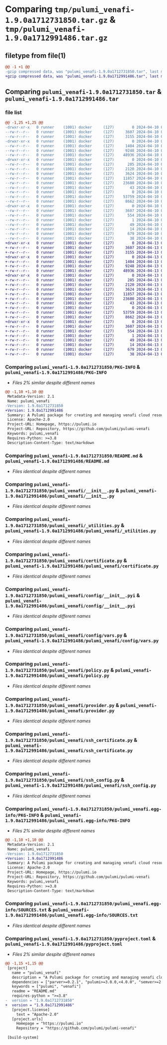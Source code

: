 # Comparing `tmp/pulumi_venafi-1.9.0a1712731850.tar.gz` & `tmp/pulumi_venafi-1.9.0a1712991486.tar.gz`

## filetype from file(1)

```diff
@@ -1 +1 @@
-gzip compressed data, was "pulumi_venafi-1.9.0a1712731850.tar", last modified: Wed Apr 10 06:59:17 2024, max compression
+gzip compressed data, was "pulumi_venafi-1.9.0a1712991486.tar", last modified: Sat Apr 13 07:00:51 2024, max compression
```

## Comparing `pulumi_venafi-1.9.0a1712731850.tar` & `pulumi_venafi-1.9.0a1712991486.tar`

### file list

```diff
@@ -1,25 +1,25 @@
-drwxr-xr-x   0 runner    (1001) docker     (127)        0 2024-04-10 06:59:17.689693 pulumi_venafi-1.9.0a1712731850/
--rw-r--r--   0 runner    (1001) docker     (127)     3607 2024-04-10 06:59:17.689693 pulumi_venafi-1.9.0a1712731850/PKG-INFO
--rw-r--r--   0 runner    (1001) docker     (127)     3155 2024-04-10 06:59:11.000000 pulumi_venafi-1.9.0a1712731850/README.md
-drwxr-xr-x   0 runner    (1001) docker     (127)        0 2024-04-10 06:59:17.685693 pulumi_venafi-1.9.0a1712731850/pulumi_venafi/
--rw-r--r--   0 runner    (1001) docker     (127)     1404 2024-04-10 06:59:11.000000 pulumi_venafi-1.9.0a1712731850/pulumi_venafi/__init__.py
--rw-r--r--   0 runner    (1001) docker     (127)     9248 2024-04-10 06:59:11.000000 pulumi_venafi-1.9.0a1712731850/pulumi_venafi/_utilities.py
--rw-r--r--   0 runner    (1001) docker     (127)    48936 2024-04-10 06:59:11.000000 pulumi_venafi-1.9.0a1712731850/pulumi_venafi/certificate.py
-drwxr-xr-x   0 runner    (1001) docker     (127)        0 2024-04-10 06:59:17.689693 pulumi_venafi-1.9.0a1712731850/pulumi_venafi/config/
--rw-r--r--   0 runner    (1001) docker     (127)      285 2024-04-10 06:59:11.000000 pulumi_venafi-1.9.0a1712731850/pulumi_venafi/config/__init__.py
--rw-r--r--   0 runner    (1001) docker     (127)     2120 2024-04-10 06:59:11.000000 pulumi_venafi-1.9.0a1712731850/pulumi_venafi/config/__init__.pyi
--rw-r--r--   0 runner    (1001) docker     (127)     3624 2024-04-10 06:59:11.000000 pulumi_venafi-1.9.0a1712731850/pulumi_venafi/config/vars.py
--rw-r--r--   0 runner    (1001) docker     (127)    11857 2024-04-10 06:59:11.000000 pulumi_venafi-1.9.0a1712731850/pulumi_venafi/policy.py
--rw-r--r--   0 runner    (1001) docker     (127)    23680 2024-04-10 06:59:11.000000 pulumi_venafi-1.9.0a1712731850/pulumi_venafi/provider.py
--rw-r--r--   0 runner    (1001) docker     (127)       43 2024-04-10 06:59:11.000000 pulumi_venafi-1.9.0a1712731850/pulumi_venafi/pulumi-plugin.json
--rw-r--r--   0 runner    (1001) docker     (127)        0 2024-04-10 06:59:11.000000 pulumi_venafi-1.9.0a1712731850/pulumi_venafi/py.typed
--rw-r--r--   0 runner    (1001) docker     (127)    53759 2024-04-10 06:59:11.000000 pulumi_venafi-1.9.0a1712731850/pulumi_venafi/ssh_certificate.py
--rw-r--r--   0 runner    (1001) docker     (127)     8662 2024-04-10 06:59:11.000000 pulumi_venafi-1.9.0a1712731850/pulumi_venafi/ssh_config.py
-drwxr-xr-x   0 runner    (1001) docker     (127)        0 2024-04-10 06:59:17.689693 pulumi_venafi-1.9.0a1712731850/pulumi_venafi.egg-info/
--rw-r--r--   0 runner    (1001) docker     (127)     3607 2024-04-10 06:59:17.000000 pulumi_venafi-1.9.0a1712731850/pulumi_venafi.egg-info/PKG-INFO
--rw-r--r--   0 runner    (1001) docker     (127)      554 2024-04-10 06:59:17.000000 pulumi_venafi-1.9.0a1712731850/pulumi_venafi.egg-info/SOURCES.txt
--rw-r--r--   0 runner    (1001) docker     (127)        1 2024-04-10 06:59:17.000000 pulumi_venafi-1.9.0a1712731850/pulumi_venafi.egg-info/dependency_links.txt
--rw-r--r--   0 runner    (1001) docker     (127)       49 2024-04-10 06:59:17.000000 pulumi_venafi-1.9.0a1712731850/pulumi_venafi.egg-info/requires.txt
--rw-r--r--   0 runner    (1001) docker     (127)       14 2024-04-10 06:59:17.000000 pulumi_venafi-1.9.0a1712731850/pulumi_venafi.egg-info/top_level.txt
--rw-r--r--   0 runner    (1001) docker     (127)      679 2024-04-10 06:59:11.000000 pulumi_venafi-1.9.0a1712731850/pyproject.toml
--rw-r--r--   0 runner    (1001) docker     (127)       38 2024-04-10 06:59:17.689693 pulumi_venafi-1.9.0a1712731850/setup.cfg
+drwxr-xr-x   0 runner    (1001) docker     (127)        0 2024-04-13 07:00:51.135194 pulumi_venafi-1.9.0a1712991486/
+-rw-r--r--   0 runner    (1001) docker     (127)     3607 2024-04-13 07:00:51.135194 pulumi_venafi-1.9.0a1712991486/PKG-INFO
+-rw-r--r--   0 runner    (1001) docker     (127)     3155 2024-04-13 07:00:45.000000 pulumi_venafi-1.9.0a1712991486/README.md
+drwxr-xr-x   0 runner    (1001) docker     (127)        0 2024-04-13 07:00:51.131194 pulumi_venafi-1.9.0a1712991486/pulumi_venafi/
+-rw-r--r--   0 runner    (1001) docker     (127)     1404 2024-04-13 07:00:45.000000 pulumi_venafi-1.9.0a1712991486/pulumi_venafi/__init__.py
+-rw-r--r--   0 runner    (1001) docker     (127)     9248 2024-04-13 07:00:45.000000 pulumi_venafi-1.9.0a1712991486/pulumi_venafi/_utilities.py
+-rw-r--r--   0 runner    (1001) docker     (127)    48936 2024-04-13 07:00:45.000000 pulumi_venafi-1.9.0a1712991486/pulumi_venafi/certificate.py
+drwxr-xr-x   0 runner    (1001) docker     (127)        0 2024-04-13 07:00:51.131194 pulumi_venafi-1.9.0a1712991486/pulumi_venafi/config/
+-rw-r--r--   0 runner    (1001) docker     (127)      285 2024-04-13 07:00:45.000000 pulumi_venafi-1.9.0a1712991486/pulumi_venafi/config/__init__.py
+-rw-r--r--   0 runner    (1001) docker     (127)     2120 2024-04-13 07:00:45.000000 pulumi_venafi-1.9.0a1712991486/pulumi_venafi/config/__init__.pyi
+-rw-r--r--   0 runner    (1001) docker     (127)     3624 2024-04-13 07:00:45.000000 pulumi_venafi-1.9.0a1712991486/pulumi_venafi/config/vars.py
+-rw-r--r--   0 runner    (1001) docker     (127)    11857 2024-04-13 07:00:45.000000 pulumi_venafi-1.9.0a1712991486/pulumi_venafi/policy.py
+-rw-r--r--   0 runner    (1001) docker     (127)    23680 2024-04-13 07:00:45.000000 pulumi_venafi-1.9.0a1712991486/pulumi_venafi/provider.py
+-rw-r--r--   0 runner    (1001) docker     (127)       43 2024-04-13 07:00:45.000000 pulumi_venafi-1.9.0a1712991486/pulumi_venafi/pulumi-plugin.json
+-rw-r--r--   0 runner    (1001) docker     (127)        0 2024-04-13 07:00:45.000000 pulumi_venafi-1.9.0a1712991486/pulumi_venafi/py.typed
+-rw-r--r--   0 runner    (1001) docker     (127)    53759 2024-04-13 07:00:45.000000 pulumi_venafi-1.9.0a1712991486/pulumi_venafi/ssh_certificate.py
+-rw-r--r--   0 runner    (1001) docker     (127)     8662 2024-04-13 07:00:45.000000 pulumi_venafi-1.9.0a1712991486/pulumi_venafi/ssh_config.py
+drwxr-xr-x   0 runner    (1001) docker     (127)        0 2024-04-13 07:00:51.135194 pulumi_venafi-1.9.0a1712991486/pulumi_venafi.egg-info/
+-rw-r--r--   0 runner    (1001) docker     (127)     3607 2024-04-13 07:00:51.000000 pulumi_venafi-1.9.0a1712991486/pulumi_venafi.egg-info/PKG-INFO
+-rw-r--r--   0 runner    (1001) docker     (127)      554 2024-04-13 07:00:51.000000 pulumi_venafi-1.9.0a1712991486/pulumi_venafi.egg-info/SOURCES.txt
+-rw-r--r--   0 runner    (1001) docker     (127)        1 2024-04-13 07:00:51.000000 pulumi_venafi-1.9.0a1712991486/pulumi_venafi.egg-info/dependency_links.txt
+-rw-r--r--   0 runner    (1001) docker     (127)       49 2024-04-13 07:00:51.000000 pulumi_venafi-1.9.0a1712991486/pulumi_venafi.egg-info/requires.txt
+-rw-r--r--   0 runner    (1001) docker     (127)       14 2024-04-13 07:00:51.000000 pulumi_venafi-1.9.0a1712991486/pulumi_venafi.egg-info/top_level.txt
+-rw-r--r--   0 runner    (1001) docker     (127)      679 2024-04-13 07:00:45.000000 pulumi_venafi-1.9.0a1712991486/pyproject.toml
+-rw-r--r--   0 runner    (1001) docker     (127)       38 2024-04-13 07:00:51.135194 pulumi_venafi-1.9.0a1712991486/setup.cfg
```

### Comparing `pulumi_venafi-1.9.0a1712731850/PKG-INFO` & `pulumi_venafi-1.9.0a1712991486/PKG-INFO`

 * *Files 2% similar despite different names*

```diff
@@ -1,10 +1,10 @@
 Metadata-Version: 2.1
 Name: pulumi_venafi
-Version: 1.9.0a1712731850
+Version: 1.9.0a1712991486
 Summary: A Pulumi package for creating and managing venafi cloud resources.
 License: Apache-2.0
 Project-URL: Homepage, https://pulumi.io
 Project-URL: Repository, https://github.com/pulumi/pulumi-venafi
 Keywords: pulumi,venafi
 Requires-Python: >=3.8
 Description-Content-Type: text/markdown
```

### Comparing `pulumi_venafi-1.9.0a1712731850/README.md` & `pulumi_venafi-1.9.0a1712991486/README.md`

 * *Files identical despite different names*

### Comparing `pulumi_venafi-1.9.0a1712731850/pulumi_venafi/__init__.py` & `pulumi_venafi-1.9.0a1712991486/pulumi_venafi/__init__.py`

 * *Files identical despite different names*

### Comparing `pulumi_venafi-1.9.0a1712731850/pulumi_venafi/_utilities.py` & `pulumi_venafi-1.9.0a1712991486/pulumi_venafi/_utilities.py`

 * *Files identical despite different names*

### Comparing `pulumi_venafi-1.9.0a1712731850/pulumi_venafi/certificate.py` & `pulumi_venafi-1.9.0a1712991486/pulumi_venafi/certificate.py`

 * *Files identical despite different names*

### Comparing `pulumi_venafi-1.9.0a1712731850/pulumi_venafi/config/__init__.pyi` & `pulumi_venafi-1.9.0a1712991486/pulumi_venafi/config/__init__.pyi`

 * *Files identical despite different names*

### Comparing `pulumi_venafi-1.9.0a1712731850/pulumi_venafi/config/vars.py` & `pulumi_venafi-1.9.0a1712991486/pulumi_venafi/config/vars.py`

 * *Files identical despite different names*

### Comparing `pulumi_venafi-1.9.0a1712731850/pulumi_venafi/policy.py` & `pulumi_venafi-1.9.0a1712991486/pulumi_venafi/policy.py`

 * *Files identical despite different names*

### Comparing `pulumi_venafi-1.9.0a1712731850/pulumi_venafi/provider.py` & `pulumi_venafi-1.9.0a1712991486/pulumi_venafi/provider.py`

 * *Files identical despite different names*

### Comparing `pulumi_venafi-1.9.0a1712731850/pulumi_venafi/ssh_certificate.py` & `pulumi_venafi-1.9.0a1712991486/pulumi_venafi/ssh_certificate.py`

 * *Files identical despite different names*

### Comparing `pulumi_venafi-1.9.0a1712731850/pulumi_venafi/ssh_config.py` & `pulumi_venafi-1.9.0a1712991486/pulumi_venafi/ssh_config.py`

 * *Files identical despite different names*

### Comparing `pulumi_venafi-1.9.0a1712731850/pulumi_venafi.egg-info/PKG-INFO` & `pulumi_venafi-1.9.0a1712991486/pulumi_venafi.egg-info/PKG-INFO`

 * *Files 2% similar despite different names*

```diff
@@ -1,10 +1,10 @@
 Metadata-Version: 2.1
 Name: pulumi_venafi
-Version: 1.9.0a1712731850
+Version: 1.9.0a1712991486
 Summary: A Pulumi package for creating and managing venafi cloud resources.
 License: Apache-2.0
 Project-URL: Homepage, https://pulumi.io
 Project-URL: Repository, https://github.com/pulumi/pulumi-venafi
 Keywords: pulumi,venafi
 Requires-Python: >=3.8
 Description-Content-Type: text/markdown
```

### Comparing `pulumi_venafi-1.9.0a1712731850/pulumi_venafi.egg-info/SOURCES.txt` & `pulumi_venafi-1.9.0a1712991486/pulumi_venafi.egg-info/SOURCES.txt`

 * *Files identical despite different names*

### Comparing `pulumi_venafi-1.9.0a1712731850/pyproject.toml` & `pulumi_venafi-1.9.0a1712991486/pyproject.toml`

 * *Files 2% similar despite different names*

```diff
@@ -1,15 +1,15 @@
 [project]
   name = "pulumi_venafi"
   description = "A Pulumi package for creating and managing venafi cloud resources."
   dependencies = ["parver>=0.2.1", "pulumi>=3.0.0,<4.0.0", "semver>=2.8.1"]
   keywords = ["pulumi", "venafi"]
   readme = "README.md"
   requires-python = ">=3.8"
-  version = "1.9.0a1712731850"
+  version = "1.9.0a1712991486"
   [project.license]
     text = "Apache-2.0"
   [project.urls]
     Homepage = "https://pulumi.io"
     Repository = "https://github.com/pulumi/pulumi-venafi"
 
 [build-system]
```

